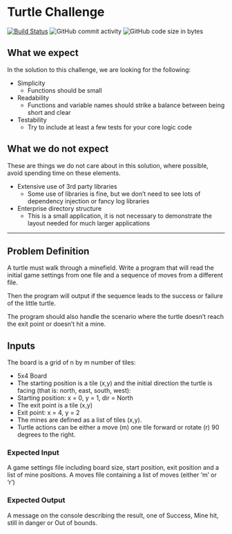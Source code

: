 # Turtle Challenge

[![Build Status](https://dev.azure.com/EamonnReilly/TurtleChallenge/_apis/build/status/DarthRatz.TurtleChallenge?branchName=master)](https://dev.azure.com/EamonnReilly/TurtleChallenge/_build/latest?definitionId=2&branchName=master)
![GitHub commit activity](https://img.shields.io/github/commit-activity/m/DarthRatz/TurtleChallenge.svg)
![GitHub code size in bytes](https://img.shields.io/github/languages/code-size/DarthRatz/TurtleChallenge.svg)

## What we expect

In the solution to this challenge, we are looking for the following:

* Simplicity
  * Functions should be small
* Readability
  * Functions and variable names should strike a balance between being short and
clear
* Testability
  * Try to include at least a few tests for your core logic code

## What we do not expect

These are things we do not care about in this solution, where possible, avoid spending time on
these elements.

* Extensive use of 3rd party libraries
  * Some use of libraries is fine, but we don’t need to see lots of dependency
injection or fancy log libraries
* Enterprise directory structure
  * This is a small application, it is not necessary to demonstrate the layout needed
for much larger applications

___

## Problem Definition

A turtle must walk through a minefield. Write a program that will read the initial game settings
from one file and a sequence of moves from a different file.

Then the program will output if the sequence leads to the success or failure of the little turtle.

The program should also handle the scenario where the turtle doesn’t reach the exit point or
doesn’t hit a mine.

## Inputs

The board is a grid of n by m number of tiles:

* 5x4 Board
* The starting position is a tile (x,y) and the initial direction the turtle is facing (that is: north, east,
south, west):
* Starting position: x = 0, y = 1, dir = North
* The exit point is a tile (x,y)
* Exit point: x = 4, y = 2
* The mines are defined as a list of tiles (x,y).
* Turtle actions can be either a move (m) one tile forward or rotate (r) 90 degrees to the right.

### Expected Input

A game settings file including board size, start position, exit position and a list of mine positions.
A moves file containing a list of moves (either ‘m’ or ‘r’)

### Expected Output

A message on the console describing the result, one of Success, Mine hit, still in danger or Out
of bounds.
